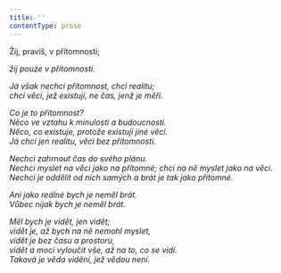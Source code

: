 ```yaml
---
title: ''
contentType: prose
---
```


Žij, pravíš, v přítomnosti;

_žij pouze v přítomnosti._

_Já však nechci přítomnost, chci realitu;  
chci věci, jež existují, ne čas, jenž je měří._

_Co je to přítomnost?  
Něco ve vztahu k minulosti a budoucnosti.  
Něco, co existuje, protože existují jiné věci.  
Já chci jen realitu, věci bez přítomnosti._

_Nechci zahrnout čas do svého plánu.  
Nechci myslet na věci jako na přítomné; chci na ně myslet jako na věci.  
Nechci je oddělit od nich samých a brát je tak jako přítomné._

_Ani jako reálné bych je neměl brát.  
Vůbec nijak bych je neměl brát._

_Měl bych je vidět, jen vidět;  
vidět je, až bych na ně nemohl myslet,  
vidět je bez času a prostoru,  
vidět a moci vyloučit vše, až na to, co se vidí.  
Taková je věda vidění, jež vědou není._
